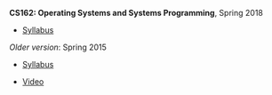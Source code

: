 **CS162: Operating Systems and Systems Programming**, Spring 2018

- [Syllabus][0]


_Older version_: Spring 2015

- [Syllabus][1]

- [Video][2]


[0]: https://cs162.eecs.berkeley.edu/
[1]: https://inst.eecs.berkeley.edu/~cs162/sp15/
[2]: https://archive.org/details/ucberkeley-webcast-PL-XXv-cvA_iBDyz-ba4yDskqMDY6A1w_c

